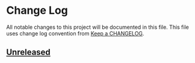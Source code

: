 # Change Log
All notable changes to this project will be documented in this file.
This file uses change log convention from [Keep a CHANGELOG](http://keepachangelog.com).

## [Unreleased][unreleased]


[unreleased]: https://github.com/hadenlabs/cookiecutter-ansible-role/compare/0.0.7...HEAD
[0.0.7]: https://github.com/hadenlabs/cookiecutter-ansible-role/compare/0.0.6...0.0.7
[0.0.6]: https://github.com/hadenlabs/cookiecutter-ansible-role/compare/0.0.5...0.0.6
[0.0.5]: https://github.com/hadenlabs/cookiecutter-ansible-role/compare/0.0.4...0.0.5
[0.0.4]: https://github.com/hadenlabs/cookiecutter-ansible-role/compare/0.0.3...0.0.4
[0.0.3]: https://github.com/hadenlabs/cookiecutter-ansible-role/compare/0.0.2...0.0.3
[0.0.2]: https://github.com/hadenlabs/cookiecutter-ansible-role/compare/0.0.1...0.0.2
[0.0.1]: https://github.com/hadenlabs/cookiecutter-ansible-role/compare/0.0.0...0.0.1

[CHANGELOG.md]: CHANGELOG.md
[CONTRIBUTING.md]: CONTRIBUTING.md
[LICENCE.md]: LICENCE.md
[README.md]: README.md
